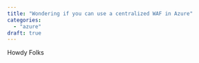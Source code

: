 ```yaml
---
title: "Wondering if you can use a centralized WAF in Azure"
categories: 
  - "azure"
draft: true
---
```


Howdy Folks
